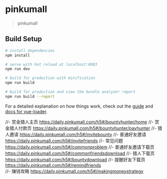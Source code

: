 # pinkumall

> pinkumall

## Build Setup

``` bash
# install dependencies
npm install

# serve with hot reload at localhost:8083
npm run dev

# build for production with minification
npm run build

# build for production and view the bundle analyzer report
npm run build --report
```

For a detailed explanation on how things work, check out the [guide](http://vuejs-templates.github.io/webpack/) and [docs for vue-loader](http://vuejs.github.io/vue-loader).



//- 赏金猎人主页
https://daily.pinkumall.com/h5#/bountyhunter/home 
//- 赏金猎人付款页
https://daily.pinkumall.com/h5#/bountyhunter/payhunter
//- 猎人邀请
https://daily.pinkumall.com/h5#/invitebounty 
//- 普通好友邀请
https://daily.pinkumall.com/h5#/invitefriends 
//- 常见问题
https://daily.pinkumall.com/h5#/commonproblem 
//- 普通好友邀请下载页
https://daily.pinkumall.com/h5#/commonfriendsdownload
//- 猎人下载页
https://daily.pinkumall.com/h5#/bountydownload
//- 提醒好友下载页
https://daily.pinkumall.com/h5#/remindfriends  
//- 赚钱攻略
https://daily.pinkumall.com/h5#/makingmoneystrategy 



